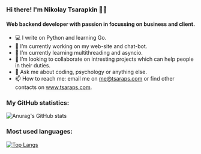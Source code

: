 ### Hi there! I'm Nikolay Tsarapkin 🐱‍👤
#### Web backend developer with passion in focussing on business and client.

- 💻 I write on Python and learning Go.
- 🔭 I’m currently working on my web-site and chat-bot.
- 🌱 I’m currently learning multithreading and asyncio.
- 👯 I’m looking to collaborate on intresting projects which can help people in their duties.
- 💬 Ask me about coding, psychology or anything else.
- 📫 How to reach me: email me on me@tsaraps.com or find other contacts on www.tsaraps.com.

### My GitHub statistics:
![Anurag's GitHub stats](https://github-readme-stats.vercel.app/api?username=tsaraps&show_icons=true&theme=dracula)

### Most used languages:
[![Top Langs](https://github-readme-stats.vercel.app/api/top-langs/?username=tsaraps&layout=compact&theme=darcula)](https://github.com/tsaraps/github-readme-stats)

